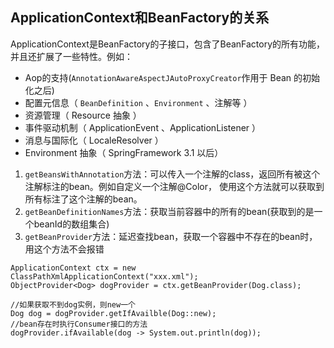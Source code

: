 ## ApplicationContext和BeanFactory的关系
ApplicationContext是BeanFactory的子接口，包含了BeanFactory的所有功能，并且还扩展了一些特性。例如：
- Aop的支持(`AnnotationAwareAspectJAutoProxyCreator`作用于 Bean 的初始化之后)
- 配置元信息（ `BeanDefinition` 、`Environment` 、注解等 ）
- 资源管理（ Resource 抽象 ）
- 事件驱动机制（ ApplicationEvent 、ApplicationListener ）
- 消息与国际化（ LocaleResolver ）
- Environment 抽象（ SpringFramework 3.1 以后）

1. `getBeansWithAnnotation`方法：可以传入一个注解的class，返回所有被这个注解标注的bean。例如自定义一个注解@Color，
使用这个方法就可以获取到所有标注了这个注解的bean。
2. `getBeanDefinitionNames`方法：获取当前容器中的所有的bean(获取到的是一个beanId的数组集合)
3. `getBeanProvider`方法：延迟查找bean，获取一个容器中不存在的bean时，用这个方法不会报错
```
ApplicationContext ctx = new ClassPathXmlApplicationContext("xxx.xml");
ObjectProvider<Dog> dogProvider = ctx.getBeanProvider(Dog.class);

//如果获取不到dog实例，则new一个
Dog dog = dogProvider.getIfAvailble(Dog::new);
//bean存在时执行Consumer接口的方法
dogProvider.ifAvailable(dog -> System.out.println(dog));
```